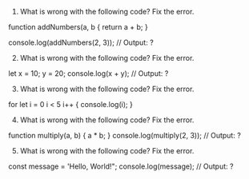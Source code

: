 1. What is wrong with the following code? Fix the error.

function addNumbers(a, b {
  return a + b;
}

console.log(addNumbers(2, 3)); // Output: ?

2. What is wrong with the following code? Fix the error.

let x = 10;
y = 20;
console.log(x + y); // Output: ?

3. What is wrong with the following code? Fix the error.

for let i = 0 i < 5 i++ {
  console.log(i);
}

4. What is wrong with the following code? Fix the error.

function multiply(a, b) {
  a * b;
}
console.log(multiply(2, 3)); // Output: ?

5. What is wrong with the following code? Fix the error.

const message = 'Hello, World!";
console.log(message); // Output: ?